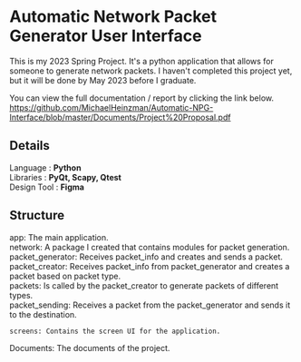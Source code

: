 # Automatic Network Packet Generator User Interface
This is my 2023 Spring Project. It's a python application that allows for someone to generate network packets. I haven't completed this project yet, but it will be done by May 2023 before I graduate.


You can view the full documentation / report by clicking the link below.
https://github.com/MichaelHeinzman/Automatic-NPG-Interface/blob/master/Documents/Project%20Proposal.pdf


## **Details**     
  Language : **Python**     
  Libraries : **PyQt, Scapy, Qtest**          
  Design Tool : **Figma**   

## **Structure**     
  app: The main application.    
    network: A package I created that contains modules for packet generation.     
      packet_generator: Receives packet_info and creates and sends a packet.     
      packet_creator: Receives packet_info from packet_generator and creates a packet based on packet type.    
      packets: Is called by the packet_creator to generate packets of different types.     
      packet_sending: Receives a packet from the packet_generator and sends it to the destination.   
     
    screens: Contains the screen UI for the application.  
  
  Documents: The documents of the project.
  
  
